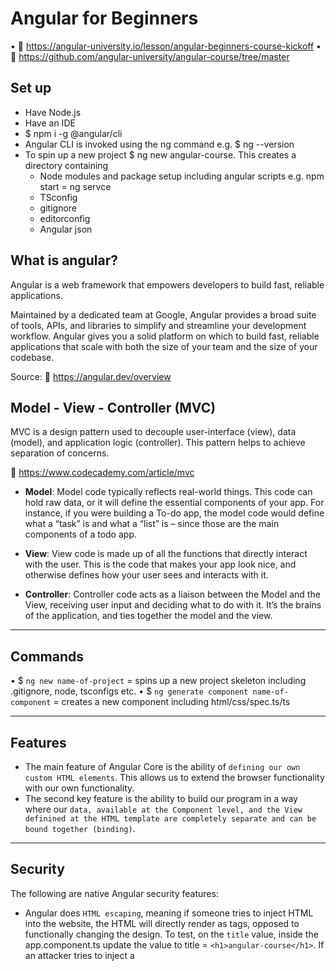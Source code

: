 # Angular for Beginners

• 🔗 https://angular-university.io/lesson/angular-beginners-course-kickoff
• 🔗 https://github.com/angular-university/angular-course/tree/master

## Set up 
- Have Node.js
- Have an IDE
- $ npm i -g @angular/cli
- Angular CLI is invoked using the ng command e.g. $ ng --version 
- To spin up a new project $ ng new angular-course. This creates a directory containing
   - Node modules and package setup including angular scripts e.g. npm start = ng servce
   - TSconfig
   - gitignore
   - editorconfig
   - Angular json

## What is angular?

Angular is a web framework that empowers developers to build fast, reliable applications.

Maintained by a dedicated team at Google, Angular provides a broad suite of tools, APIs, and libraries to simplify and streamline your development workflow. Angular gives you a solid platform on which to build fast, reliable applications that scale with both the size of your team and the size of your codebase.

Source: 🔗 https://angular.dev/overview

## Model - View - Controller (MVC)

MVC is a design pattern used to decouple user-interface (view), data (model), and application logic (controller). This pattern helps to achieve separation of concerns.

🔗 https://www.codecademy.com/article/mvc


- **Model**: Model code typically reflects real-world things. This code can hold raw data, or it will define the essential components of your app. For instance, if you were building a To-do app, the model code would define what a “task” is and what a “list” is – since those are the main components of a todo app. 

- **View**: View code is made up of all the functions that directly interact with the user. This is the code that makes your app look nice, and otherwise defines how your user sees and interacts with it. 

- **Controller**: Controller code acts as a liaison between the Model and the View, receiving user input and deciding what to do with it. It’s the brains of the application, and ties together the model and the view.

------------------------

## Commands

• $ `ng new name-of-project` = spins up a new project skeleton including .gitignore, node, tsconfigs etc.
• $ `ng generate component name-of-component` = creates a new component including html/css/spec.ts/ts


------------------------

## Features

- The main feature of Angular Core is the ability of `defining our own custom HTML elements`. This allows us to extend the browser functionality with our own functionality.
- The second key feature is the ability to build our program in a way where our `data, available at the Component level, and the View definined at the HTML template are completely separate and can be bound together (binding)`.

------------------------

## Security

The following are native Angular security features:

- Angular does `HTML escaping`, meaning if someone tries to inject HTML into the website, the HTML will directly render as tags, opposed to functionally changing the design. To test, on the `title` value, inside the app.component.ts update the value to   title = `<h1>angular-course</h1>`.  If an attacker tries to inject a <script> the same thing happens. The HTML is escaped and the raw HTML of the script is rendered. 

------------------------


## DOM: Element - Events

Element is the most general base class from which all element objects (i.e. objects that represent elements) in a Document inherit. It only has methods and properties common to all kinds of elements. More specific classes inherit from Element.

You can add listeners for any native events, such as: click, keydown, mouseover, etc. Check out the all available events on [elements on MDN](https://developer.mozilla.org/en-US/docs/Web/API/Element#events).


------------------------

## Syntax

{{ word }} = Interpolation syntax and allows us to access the data in the View. Javascript expression that will be evaluted in the context of the Component class. This is a binding expression. This syntax can also extract values from an object defined on the Component e.g. {{ data.title }}


### Binding

In Angular, a binding creates a dynamic connection between a component's template and its data. This connection ensures that changes to the component's data automatically update the rendered template.

- value="Test" is a plain string
- [value]="data.title"  will bind the path defined on the component
- [value]="'Plain string'" (note the single contained quotes) will render a plain string. But rather use the first example value="Plain string"
- <input class="demo" [value]="title" #titleInput/> the #titleInput is the name of the input box. This is called a Template Reference, and we can now refer to this reference at other parts of the template.
- `@Input()` has three methods: required, alias and transform e.g. `@Input({ required: true })`. This is good to use as it is better to get a compilation error, opposed to a run-time error.
- `@Output()` & `EventEmitter`: Use EventEmitter in components with the @Output directive to emit custom events synchronously or asynchronously, and register handlers for those events by subscribing to an instance.
    - `$event` access the `event` object with the $event argument passed to the output event handler. e.g. `(courseSelected)="courseSelected($event)"`

💡 Template references and live updates of information on the website is one of the most important features of the Angular Core module. Automatically reflecting in the view, any modification of the data. This is a type of `change detection`.


### Directives

- `*ngFor` has been updated to `@for`
- `*ngIf` has been updated to `@if`

#### @for

🔗 https://angular.dev/api/core/@for

Note that the tracking function is mandatory ergo @for(x of y, track x.key). This is a safer developer experience to handle the removal/addition/change of element positions. Ensure the track expression is effectively used to identify each item `uniquely` e.g. by using ids/uuids etc. You can also write custom functions and invoke using `track functionName`. If you don't have a unique identifier in your array, as a last resort use `track $index`. Not as efficient for Angular but will resolve compilation errors. Best practise is to have a unique identifier.

Used in conjunction with `@empty` as a fallback.

Always available implicit variables:

- `$index` gives access to the index within the array
- `$count` gives a total count of the elements within the array

The following are useful for styling
- `$first`: The first element in the array
- `$last`: The last element in the array
- `$even`: Even elements in the array
- `$odd`: Odd elements in the array

💡 Note that `let` is needed for the extra options, but not for the main looping variable. With these additional options you can either do:
a. `let index = $index` then in the HTML = `[index]="index"`, this allows you to create aliases e.g. let indx = $index, or simply
b. Inside the html `[index]="$index"`. No let statement required.



⏭️ Resume at https://angular-university.io/lesson/angular-beginners-whats-next-ngfor